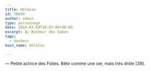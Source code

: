 ```yaml
---
title: Héloïse
id: 76634
author: admin
type: personnage
date: 2010-03-09T10:03:09+00:00
excerpt: Au Bonheur des Dames
tags:
  - bonheur
main_name: Héloïse

---
```

— Petite actrice des Folies. Bête comme une oie, mais très drôle [39]. 